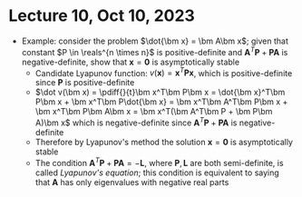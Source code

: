 # Lecture 10, Oct 10, 2023

* Example: consider the problem $\dot{\bm x} = \bm A\bm x$; given that constant $P \in \reals^{n \times n}$ is positive-definite and $\bm A^T\bm P + \bm P\bm A$ is negative-definite, show that $\bm x = \bm 0$ is asymptotically stable
	* Candidate Lyapunov function: $v(\bm x) = \bm x^T\bm P\bm x$, which is positive-definite since $\bm P$ is positive-definite
	* $\dot v(\bm x) = \pdiff{}{t}\bm x^T\bm P\bm x = \dot{\bm x}^T\bm P\bm x + \bm x^T\bm P\dot{\bm x} = \bm x^T\bm A^T\bm P\bm x + \bm x^T\bm P\bm A\bm x = \bm x^T(\bm A^T\bm P + \bm P\bm A)\bm x$ which is negative-definite since $\bm A^T\bm P + \bm P\bm A$ is negative-definite
	* Therefore by Lyapunov's method the solution $\bm x = \bm 0$ is asymptotically stable
	* The condition $\bm A^T\bm P + \bm P\bm A = -\bm L$, where $\bm P, \bm L$ are both semi-definite, is called *Lyapunov's equation*; this condition is equivalent to saying that $\bm A$ has only eigenvalues with negative real parts

